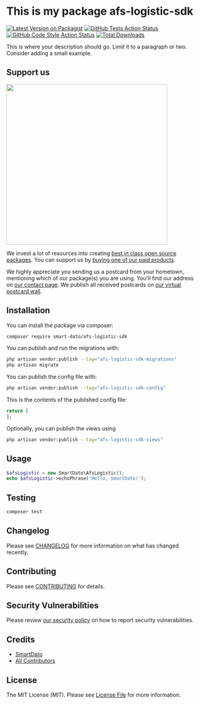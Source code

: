 # This is my package afs-logistic-sdk

[![Latest Version on Packagist](https://img.shields.io/packagist/v/smart-dato/afs-logistic-sdk.svg?style=flat-square)](https://packagist.org/packages/smart-dato/afs-logistic-sdk)
[![GitHub Tests Action Status](https://img.shields.io/github/actions/workflow/status/smart-dato/afs-logistic-sdk/run-tests.yml?branch=main&label=tests&style=flat-square)](https://github.com/smart-dato/afs-logistic-sdk/actions?query=workflow%3Arun-tests+branch%3Amain)
[![GitHub Code Style Action Status](https://img.shields.io/github/actions/workflow/status/smart-dato/afs-logistic-sdk/fix-php-code-style-issues.yml?branch=main&label=code%20style&style=flat-square)](https://github.com/smart-dato/afs-logistic-sdk/actions?query=workflow%3A"Fix+PHP+code+style+issues"+branch%3Amain)
[![Total Downloads](https://img.shields.io/packagist/dt/smart-dato/afs-logistic-sdk.svg?style=flat-square)](https://packagist.org/packages/smart-dato/afs-logistic-sdk)

This is where your description should go. Limit it to a paragraph or two. Consider adding a small example.

## Support us

[<img src="https://github-ads.s3.eu-central-1.amazonaws.com/afs-logistic-sdk.jpg?t=1" width="419px" />](https://spatie.be/github-ad-click/afs-logistic-sdk)

We invest a lot of resources into creating [best in class open source packages](https://spatie.be/open-source). You can support us by [buying one of our paid products](https://spatie.be/open-source/support-us).

We highly appreciate you sending us a postcard from your hometown, mentioning which of our package(s) you are using. You'll find our address on [our contact page](https://spatie.be/about-us). We publish all received postcards on [our virtual postcard wall](https://spatie.be/open-source/postcards).

## Installation

You can install the package via composer:

```bash
composer require smart-dato/afs-logistic-sdk
```

You can publish and run the migrations with:

```bash
php artisan vendor:publish --tag="afs-logistic-sdk-migrations"
php artisan migrate
```

You can publish the config file with:

```bash
php artisan vendor:publish --tag="afs-logistic-sdk-config"
```

This is the contents of the published config file:

```php
return [
];
```

Optionally, you can publish the views using

```bash
php artisan vendor:publish --tag="afs-logistic-sdk-views"
```

## Usage

```php
$afsLogistic = new SmartDato\AfsLogistic();
echo $afsLogistic->echoPhrase('Hello, SmartDato!');
```

## Testing

```bash
composer test
```

## Changelog

Please see [CHANGELOG](CHANGELOG.md) for more information on what has changed recently.

## Contributing

Please see [CONTRIBUTING](CONTRIBUTING.md) for details.

## Security Vulnerabilities

Please review [our security policy](../../security/policy) on how to report security vulnerabilities.

## Credits

- [SmartDato](https://github.com/smart-dato)
- [All Contributors](../../contributors)

## License

The MIT License (MIT). Please see [License File](LICENSE.md) for more information.
